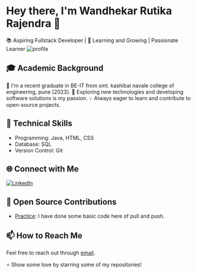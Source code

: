 # Hey there, I'm Wandhekar Rutika Rajendra 👋

📚 Aspiring Fullstack Developer | 🌱 Learning and Growing | Passionate Learner
![profile](https://github.com/WandhekarRutikaRajendra/WandhekarRutikaRajendra/assets/142422795/8cf07190-2593-4651-a384-ab506f5863b4)



## 🎓 Academic Background

🌱 I'm a recent graduate in BE-IT from smt. kashibai navale college of engineering, pune [2023].
🚀 Exploring new technologies and developing software solutions is my passion.
💡 Always eager to learn and contribute to open-source projects.

## 💼 Technical Skills

+ Programming: Java, HTML, CSS
+ Database: SQL
+ Version Control: Git

## 🌐 Connect with Me
[![LinkedIn](https://img.shields.io/badge/LinkedIn-Connect-blue?style=flat-square&logo=LinkedIn&logoColor=white)](https://www.linkedin.com/in/rutika-wandhekar-45a38b220)

## 🤝 Open Source Contributions

- [Practice](https://github.com/WandhekarRutikaRajendra/Practice.git): I have done some basic code here of pull and push.

## 📫 How to Reach Me

Feel free to reach out through [email](mailto:rutikawandhekar.skncoe.it@gmail.com).

⭐️ Show some love by starring some of my repositories!
